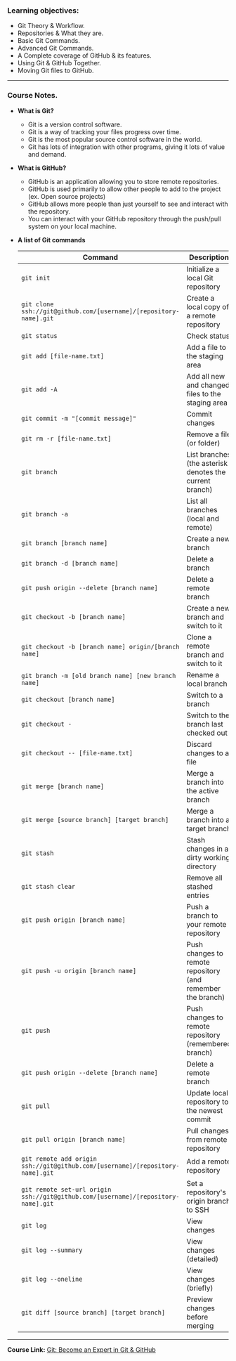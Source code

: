 ### Learning objectives:

- Git Theory & Workflow.
- Repositories & What they are.
- Basic Git Commands.
- Advanced Git Commands.
- A Complete coverage of GitHub & its features.
- Using Git & GitHub Together.
- Moving Git files to GitHub.

---

### Course Notes.

- **What is Git?**

  - Git is a version control software.
  - Git is a way of tracking your files progress over time.
  - Git is the most popular source control software in the world.
  - Git has lots of integration with other programs, giving it lots of value and demand.

- **What is GitHub?**

  - GitHub is an application allowing you to store remote repositories.
  - GitHub is used primarily to allow other people to add to the project (ex. Open source projects)
  - GitHub allows more people than just yourself to see and interact with the repository.
  - You can interact with your GitHub repository through the push/pull system on your local machine.

- **A list of Git commands**

  | Command                                                                           | Description                                                 |
  | --------------------------------------------------------------------------------- | ----------------------------------------------------------- |
  | `git init`                                                                        | Initialize a local Git repository                           |
  | `git clone ssh://git@github.com/[username]/[repository-name].git`                 | Create a local copy of a remote repository                  |
  | `git status`                                                                      | Check status                                                |
  | `git add [file-name.txt]`                                                         | Add a file to the staging area                              |
  | `git add -A`                                                                      | Add all new and changed files to the staging area           |
  | `git commit -m "[commit message]"`                                                | Commit changes                                              |
  | `git rm -r [file-name.txt]`                                                       | Remove a file (or folder)                                   |
  | `git branch`                                                                      | List branches (the asterisk denotes the current branch)     |
  | `git branch -a`                                                                   | List all branches (local and remote)                        |
  | `git branch [branch name]`                                                        | Create a new branch                                         |
  | `git branch -d [branch name]`                                                     | Delete a branch                                             |
  | `git push origin --delete [branch name]`                                          | Delete a remote branch                                      |
  | `git checkout -b [branch name]`                                                   | Create a new branch and switch to it                        |
  | `git checkout -b [branch name] origin/[branch name]`                              | Clone a remote branch and switch to it                      |
  | `git branch -m [old branch name] [new branch name]`                               | Rename a local branch                                       |
  | `git checkout [branch name]`                                                      | Switch to a branch                                          |
  | `git checkout -`                                                                  | Switch to the branch last checked out                       |
  | `git checkout -- [file-name.txt]`                                                 | Discard changes to a file                                   |
  | `git merge [branch name]`                                                         | Merge a branch into the active branch                       |
  | `git merge [source branch] [target branch]`                                       | Merge a branch into a target branch                         |
  | `git stash`                                                                       | Stash changes in a dirty working directory                  |
  | `git stash clear`                                                                 | Remove all stashed entries                                  |
  | `git push origin [branch name]`                                                   | Push a branch to your remote repository                     |
  | `git push -u origin [branch name]`                                                | Push changes to remote repository (and remember the branch) |
  | `git push`                                                                        | Push changes to remote repository (remembered branch)       |
  | `git push origin --delete [branch name]`                                          | Delete a remote branch                                      |
  | `git pull`                                                                        | Update local repository to the newest commit                |
  | `git pull origin [branch name]`                                                   | Pull changes from remote repository                         |
  | `git remote add origin ssh://git@github.com/[username]/[repository-name].git`     | Add a remote repository                                     |
  | `git remote set-url origin ssh://git@github.com/[username]/[repository-name].git` | Set a repository's origin branch to SSH                     |
  | `git log`                                                                         | View changes                                                |
  | `git log --summary`                                                               | View changes (detailed)                                     |
  | `git log --oneline`                                                               | View changes (briefly)                                      |
  | `git diff [source branch] [target branch]`                                        | Preview changes before merging                              |

---

**Course Link:** [Git: Become an Expert in Git & GitHub](https://www.udemy.com/course/git-expert-4-hours/)
